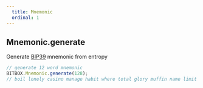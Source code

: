 ```yaml
---
  title: Mnemonic
  ordinal: 1
---
```


## Mnemonic.generate

Generate [BIP39](https://google.com) mnemonic from entropy

```javascript
// generate 12 word mnemonic
BITBOX.Mnemonic.generate(128);
// boil lonely casino manage habit where total glory muffin name limit mansion  
```
